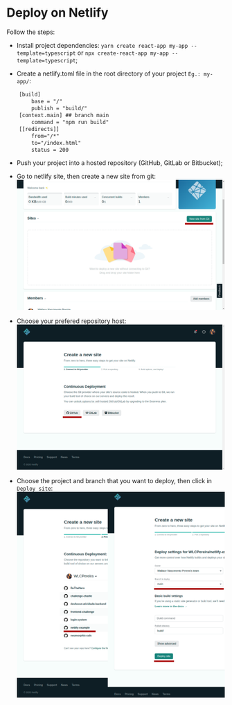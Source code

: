 # Deploy on Netlify

Follow the steps:

- Install project dependencies: `yarn create react-app my-app --template=typescript` or `npx create-react-app my-app --template=typescript`;

- Create a netlify.toml file in the root directory of your project `Eg.: my-app/`:

```
    [build]
        base = "/"
        publish = "build/"
    [context.main] ## branch main
        command = "npm run build"
    [[redirects]]
        from="/*"
        to="/index.html"
        status = 200
```
- Push your project into a hosted repository (GitHub, GitLab or Bitbucket);

- Go to netlify site, then create a new site from git:
![crete_new_site](./docs/netlify_new-site.png)

- Choose your prefered repository host:
![choose_your_repo_host](./docs/netlify_choose_repo.png)

- Choose the project and branch that you want to deploy, then click in `Deploy site`:
![choose_your_project_banch](./docs/netlify_choose_project.png)